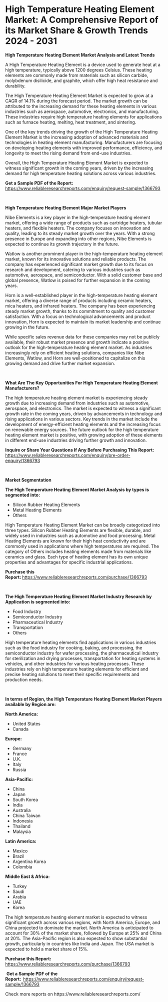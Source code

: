 <p><h1>High Temperature Heating Element Market: A Comprehensive Report of its Market Share & Growth Trends 2024 - 2031</h1></p><p><strong>High Temperature Heating Element Market Analysis and Latest Trends</strong></p>
<p><p>A High Temperature Heating Element is a device used to generate heat at a high temperature, typically above 1200 degrees Celsius. These heating elements are commonly made from materials such as silicon carbide, molybdenum disilicide, and graphite, which offer high heat resistance and durability.</p><p>The High Temperature Heating Element Market is expected to grow at a CAGR of 14.1% during the forecast period. The market growth can be attributed to the increasing demand for these heating elements in various industries such as aerospace, automotive, electronics, and manufacturing. These industries require high temperature heating elements for applications such as furnace heating, melting, heat treatment, and sintering.</p><p>One of the key trends driving the growth of the High Temperature Heating Element Market is the increasing adoption of advanced materials and technologies in heating element manufacturing. Manufacturers are focusing on developing heating elements with improved performance, efficiency, and longevity to meet the rising demand from end-use industries.</p><p>Overall, the High Temperature Heating Element Market is expected to witness significant growth in the coming years, driven by the increasing demand for high temperature heating solutions across various industries.</p></p>
<p><strong>Get a Sample PDF of the Report:&nbsp;</strong> <a href="https://www.reliableresearchreports.com/enquiry/request-sample/1366793">https://www.reliableresearchreports.com/enquiry/request-sample/1366793</a></p>
<p>&nbsp;</p>
<p><strong>High Temperature Heating Element Major Market Players</strong></p>
<p><p>Nibe Elements is a key player in the high-temperature heating element market, offering a wide range of products such as cartridge heaters, tubular heaters, and flexible heaters. The company focuses on innovation and quality, leading to its steady market growth over the years. With a strong presence in Europe and expanding into other regions, Nibe Elements is expected to continue its growth trajectory in the future.</p><p>Watlow is another prominent player in the high-temperature heating element market, known for its innovative solutions and reliable products. The company has experienced significant market growth due to its focus on research and development, catering to various industries such as automotive, aerospace, and semiconductor. With a solid customer base and global presence, Watlow is poised for further expansion in the coming years.</p><p>Horn is a well-established player in the high-temperature heating element market, offering a diverse range of products including ceramic heaters, mica heaters, and infrared heaters. The company has been experiencing steady market growth, thanks to its commitment to quality and customer satisfaction. With a focus on technological advancements and product innovation, Horn is expected to maintain its market leadership and continue growing in the future.</p><p>While specific sales revenue data for these companies may not be publicly available, their robust market presence and growth indicate a positive outlook for the high-temperature heating element market. As industries increasingly rely on efficient heating solutions, companies like Nibe Elements, Watlow, and Horn are well-positioned to capitalize on this growing demand and drive further market expansion.</p></p>
<p>&nbsp;</p>
<p><strong>What Are The Key Opportunities For High Temperature Heating Element Manufacturers?</strong></p>
<p><p>The high temperature heating element market is experiencing steady growth due to increasing demand from industries such as automotive, aerospace, and electronics. The market is expected to witness a significant growth rate in the coming years, driven by advancements in technology and rising applications in various sectors. Key trends in the market include the development of energy-efficient heating elements and the increasing focus on renewable energy sources. The future outlook for the high temperature heating element market is positive, with growing adoption of these elements in different end-use industries driving further growth and innovation.</p></p>
<p><strong>Inquire or Share Your Questions If Any Before Purchasing This Report:</strong> <a href="https://www.reliableresearchreports.com/enquiry/pre-order-enquiry/1366793">https://www.reliableresearchreports.com/enquiry/pre-order-enquiry/1366793</a></p>
<p>&nbsp;</p>
<p><strong>Market Segmentation</strong></p>
<p><strong>The High Temperature Heating Element Market Analysis by types is segmented into:</strong></p>
<p><ul><li>Silicon Rubber Heating Elements</li><li>Metal Heating Elements</li><li>Others</li></ul></p>
<p><p>High Temperature Heating Element Market can be broadly categorized into three types. Silicon Rubber Heating Elements are flexible, durable, and widely used in industries such as automotive and food processing. Metal Heating Elements are known for their high heat conductivity and are commonly used in applications where high temperatures are required. The category of Others includes heating elements made from materials like ceramics and glass. Each type of heating element has its own unique properties and advantages for specific industrial applications.</p></p>
<p><strong>Purchase this Report:&nbsp;</strong><a href="https://www.reliableresearchreports.com/purchase/1366793">https://www.reliableresearchreports.com/purchase/1366793</a></p>
<p>&nbsp;</p>
<p><strong>The High Temperature Heating Element Market Industry Research by Application is segmented into:</strong></p>
<p><ul><li>Food Industry</li><li>Semiconductor Industry</li><li>Pharmaceutical Industry</li><li>Transportation</li><li>Others</li></ul></p>
<p><p>High temperature heating elements find applications in various industries such as the food industry for cooking, baking, and processing, the semiconductor industry for wafer processing, the pharmaceutical industry for sterilization and drying processes, transportation for heating systems in vehicles, and other industries for various heating processes. These industries rely on high temperature heating elements for efficient and precise heating solutions to meet their specific requirements and production needs.</p></p>
<p>&nbsp;</p>
<p><strong>In terms of Region, the High Temperature Heating Element Market Players available by Region are:</strong></p>
<p>
    <p> <strong> North America: </strong>
        <ul>
            <li>United States</li>
            <li>Canada</li>
        </ul>
        </p> 
    <p> <strong> Europe: </strong>
        <ul>
            <li>Germany</li>
            <li>France</li>
            <li>U.K.</li>
            <li>Italy</li>
            <li>Russia</li>
        </ul>
        </p> 
    <p> <strong> Asia-Pacific: </strong>
        <ul>
            <li>China</li>
            <li>Japan</li>
            <li>South Korea</li>
            <li>India</li>
            <li>Australia</li>
            <li>China Taiwan</li>
            <li>Indonesia</li>
            <li>Thailand</li>
            <li>Malaysia</li>
        </ul>
        </p> 
    <p> <strong> Latin America: </strong>
        <ul>
            <li>Mexico</li>
            <li>Brazil</li>
            <li>Argentina Korea</li>
            <li>Colombia</li>
        </ul>
        </p> 
    <p> <strong> Middle East & Africa: </strong>
        <ul>
            <li>Turkey</li>
            <li>Saudi</li>
            <li>Arabia</li>
            <li>UAE</li>
            <li>Korea</li>
        </ul>
    </p>
    </p>
<p><p>The high temperature heating element market is expected to witness significant growth across various regions, with North America, Europe, and China projected to dominate the market. North America is anticipated to account for 30% of the market share, followed by Europe at 25% and China at 20%. The Asia-Pacific region is also expected to show substantial growth, particularly in countries like India and Japan. The USA market is expected to hold a market share of 15%.</p></p>
<p><strong>Purchase this Report: </strong><a href="https://www.reliableresearchreports.com/purchase/1366793">https://www.reliableresearchreports.com/purchase/1366793</a></p>
<p>&nbsp;<strong>Get a Sample PDF of the Report:&nbsp;&nbsp;</strong><a href="https://www.reliableresearchreports.com/enquiry/request-sample/1366793">https://www.reliableresearchreports.com/enquiry/request-sample/1366793</a></p>
<p><strong></strong></p>
<p>Check more reports on https://www.reliableresearchreports.com/</p>